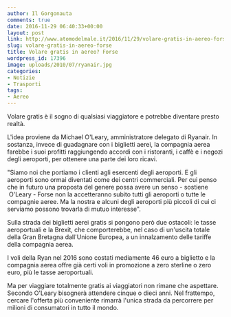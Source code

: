 ```yaml
---
author: Il Gorgonauta
comments: true
date: 2016-11-29 06:40:33+00:00
layout: post
link: http://www.atomodelmale.it/2016/11/29/volare-gratis-in-aereo-forse/
slug: volare-gratis-in-aereo-forse
title: Volare gratis in aereo? Forse
wordpress_id: 17396
image: uploads/2010/07/ryanair.jpg
categories:
- Notizie
- Trasporti
tags:
- Aereo
---
```


Volare gratis è il sogno di qualsiasi viaggiatore e potrebbe diventare presto realtà.

L'idea proviene da Michael O'Leary, amministratore delegato di Ryanair. In sostanza, invece di guadagnare con i biglietti aerei, la compagnia aerea farebbe i suoi profitti raggiungendo accordi con i ristoranti, i caffè e i negozi degli aeroporti, per ottenere una parte dei loro ricavi.

"Siamo noi che portiamo i clienti agli esercenti degli aeroporti. E gli aeroporti sono ormai diventati come dei centri commerciali. Per cui penso che in futuro una proposta del genere possa avere un senso - sostiene  O'Leary - Forse non la accetteranno subito tutti gli aeroporti o tutte le compagnie aeree. Ma la nostra e alcuni degli aeroporti più piccoli di cui ci serviamo possono trovarla di mutuo interesse".

Sulla strada dei biglietti aerei gratis si pongono però due ostacoli: le tasse aeroportuali e la Brexit, che comporterebbe, nel caso di un'uscita totale della Gran Bretagna dall'Unione Europea, a un innalzamento delle tariffe della compagnia aerea.

I voli della Ryan nel 2016 sono costati mediamente 46 euro a biglietto e la compagnia aerea offre già certi voli in promozione a zero sterline o zero euro, più le tasse aeroportuali.

Ma per viaggiare totalmente gratis ai viaggiatori non rimane che aspettare. Secondo O'Leary bisognerà attendere cinque o dieci anni. Nel frattempo, cercare l'offerta più conveniente rimarrà l'unica strada da percorrere per milioni di consumatori in tutto il mondo.

